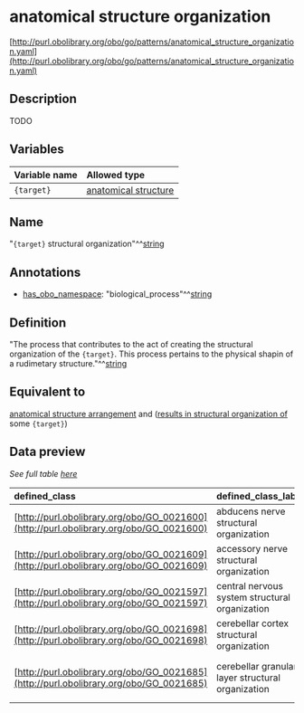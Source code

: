 # anatomical structure organization

[http://purl.obolibrary.org/obo/go/patterns/anatomical_structure_organization.yaml](http://purl.obolibrary.org/obo/go/patterns/anatomical_structure_organization.yaml)

## Description

TODO




## Variables

| Variable name | Allowed type |
|:--------------|:-------------|
| `{target}` | [anatomical structure](http://purl.obolibrary.org/obo/UBERON_0000061) |

## Name

"`{target}` structural organization"^^[string](http://www.w3.org/2001/XMLSchema#string)

## Annotations

- [has_obo_namespace](http://www.geneontology.org/formats/oboInOwl#hasOBONamespace): "biological_process"^^[string](http://www.w3.org/2001/XMLSchema#string)

## Definition

"The process that contributes to the act of creating the structural organization of the `{target}`. This process pertains to the physical shapin of a rudimetary structure."^^[string](http://www.w3.org/2001/XMLSchema#string)

## Equivalent to

[anatomical structure arrangement](http://purl.obolibrary.org/obo/GO_0048532)  and ([results in structural organization of](http://purl.obolibrary.org/obo/RO_0002355) some `{target}`)







## Data preview

*See full table [here](https://github.com/geneontology/go-ontology/tree/master/src/design_patterns/anatomical_structure_organization.tsv)*

| defined_class | defined_class_label | target | target_label |
|:--|:--|:--|:--|
| [http://purl.obolibrary.org/obo/GO_0021600](http://purl.obolibrary.org/obo/GO_0021600) | abducens nerve structural organization | [http://purl.obolibrary.org/obo/UBERON_0001646](http://purl.obolibrary.org/obo/UBERON_0001646) | abducens nerve |
| [http://purl.obolibrary.org/obo/GO_0021609](http://purl.obolibrary.org/obo/GO_0021609) | accessory nerve structural organization | [http://purl.obolibrary.org/obo/UBERON_0002019](http://purl.obolibrary.org/obo/UBERON_0002019) | accessory XI nerve |
| [http://purl.obolibrary.org/obo/GO_0021597](http://purl.obolibrary.org/obo/GO_0021597) | central nervous system structural organization | [http://purl.obolibrary.org/obo/UBERON_0001017](http://purl.obolibrary.org/obo/UBERON_0001017) | central nervous system |
| [http://purl.obolibrary.org/obo/GO_0021698](http://purl.obolibrary.org/obo/GO_0021698) | cerebellar cortex structural organization | [http://purl.obolibrary.org/obo/UBERON_0002129](http://purl.obolibrary.org/obo/UBERON_0002129) | cerebellar cortex |
| [http://purl.obolibrary.org/obo/GO_0021685](http://purl.obolibrary.org/obo/GO_0021685) | cerebellar granular layer structural organization | [http://purl.obolibrary.org/obo/UBERON_0002956](http://purl.obolibrary.org/obo/UBERON_0002956) | granular layer of cerebellar cortex |

